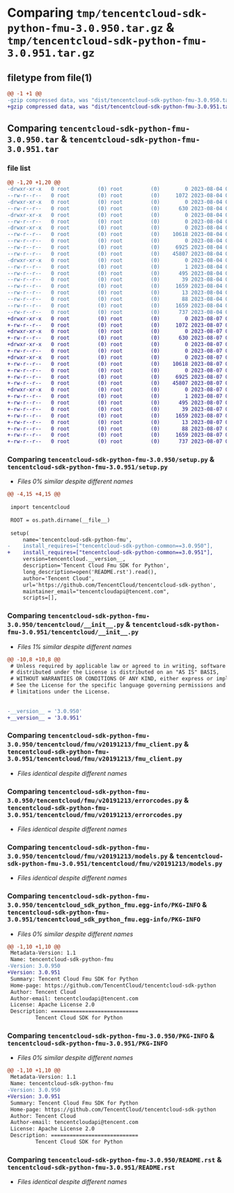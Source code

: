 # Comparing `tmp/tencentcloud-sdk-python-fmu-3.0.950.tar.gz` & `tmp/tencentcloud-sdk-python-fmu-3.0.951.tar.gz`

## filetype from file(1)

```diff
@@ -1 +1 @@
-gzip compressed data, was "dist/tencentcloud-sdk-python-fmu-3.0.950.tar", last modified: Fri Aug  4 00:27:15 2023, max compression
+gzip compressed data, was "dist/tencentcloud-sdk-python-fmu-3.0.951.tar", last modified: Mon Aug  7 00:26:59 2023, max compression
```

## Comparing `tencentcloud-sdk-python-fmu-3.0.950.tar` & `tencentcloud-sdk-python-fmu-3.0.951.tar`

### file list

```diff
@@ -1,20 +1,20 @@
-drwxr-xr-x   0 root         (0) root         (0)        0 2023-08-04 00:27:15.000000 tencentcloud-sdk-python-fmu-3.0.950/
--rw-r--r--   0 root         (0) root         (0)     1072 2023-08-04 00:27:15.000000 tencentcloud-sdk-python-fmu-3.0.950/setup.py
-drwxr-xr-x   0 root         (0) root         (0)        0 2023-08-04 00:27:15.000000 tencentcloud-sdk-python-fmu-3.0.950/tencentcloud/
--rw-r--r--   0 root         (0) root         (0)      630 2023-08-04 00:27:15.000000 tencentcloud-sdk-python-fmu-3.0.950/tencentcloud/__init__.py
-drwxr-xr-x   0 root         (0) root         (0)        0 2023-08-04 00:27:15.000000 tencentcloud-sdk-python-fmu-3.0.950/tencentcloud/fmu/
--rw-r--r--   0 root         (0) root         (0)        0 2023-08-04 00:27:15.000000 tencentcloud-sdk-python-fmu-3.0.950/tencentcloud/fmu/__init__.py
-drwxr-xr-x   0 root         (0) root         (0)        0 2023-08-04 00:27:15.000000 tencentcloud-sdk-python-fmu-3.0.950/tencentcloud/fmu/v20191213/
--rw-r--r--   0 root         (0) root         (0)    10618 2023-08-04 00:27:15.000000 tencentcloud-sdk-python-fmu-3.0.950/tencentcloud/fmu/v20191213/fmu_client.py
--rw-r--r--   0 root         (0) root         (0)        0 2023-08-04 00:27:15.000000 tencentcloud-sdk-python-fmu-3.0.950/tencentcloud/fmu/v20191213/__init__.py
--rw-r--r--   0 root         (0) root         (0)     6925 2023-08-04 00:27:15.000000 tencentcloud-sdk-python-fmu-3.0.950/tencentcloud/fmu/v20191213/errorcodes.py
--rw-r--r--   0 root         (0) root         (0)    45807 2023-08-04 00:27:15.000000 tencentcloud-sdk-python-fmu-3.0.950/tencentcloud/fmu/v20191213/models.py
-drwxr-xr-x   0 root         (0) root         (0)        0 2023-08-04 00:27:15.000000 tencentcloud-sdk-python-fmu-3.0.950/tencentcloud_sdk_python_fmu.egg-info/
--rw-r--r--   0 root         (0) root         (0)        1 2023-08-04 00:27:15.000000 tencentcloud-sdk-python-fmu-3.0.950/tencentcloud_sdk_python_fmu.egg-info/dependency_links.txt
--rw-r--r--   0 root         (0) root         (0)      495 2023-08-04 00:27:15.000000 tencentcloud-sdk-python-fmu-3.0.950/tencentcloud_sdk_python_fmu.egg-info/SOURCES.txt
--rw-r--r--   0 root         (0) root         (0)       39 2023-08-04 00:27:15.000000 tencentcloud-sdk-python-fmu-3.0.950/tencentcloud_sdk_python_fmu.egg-info/requires.txt
--rw-r--r--   0 root         (0) root         (0)     1659 2023-08-04 00:27:15.000000 tencentcloud-sdk-python-fmu-3.0.950/tencentcloud_sdk_python_fmu.egg-info/PKG-INFO
--rw-r--r--   0 root         (0) root         (0)       13 2023-08-04 00:27:15.000000 tencentcloud-sdk-python-fmu-3.0.950/tencentcloud_sdk_python_fmu.egg-info/top_level.txt
--rw-r--r--   0 root         (0) root         (0)       88 2023-08-04 00:27:15.000000 tencentcloud-sdk-python-fmu-3.0.950/setup.cfg
--rw-r--r--   0 root         (0) root         (0)     1659 2023-08-04 00:27:15.000000 tencentcloud-sdk-python-fmu-3.0.950/PKG-INFO
--rw-r--r--   0 root         (0) root         (0)      737 2023-08-04 00:27:15.000000 tencentcloud-sdk-python-fmu-3.0.950/README.rst
+drwxr-xr-x   0 root         (0) root         (0)        0 2023-08-07 00:26:59.000000 tencentcloud-sdk-python-fmu-3.0.951/
+-rw-r--r--   0 root         (0) root         (0)     1072 2023-08-07 00:26:58.000000 tencentcloud-sdk-python-fmu-3.0.951/setup.py
+drwxr-xr-x   0 root         (0) root         (0)        0 2023-08-07 00:26:59.000000 tencentcloud-sdk-python-fmu-3.0.951/tencentcloud/
+-rw-r--r--   0 root         (0) root         (0)      630 2023-08-07 00:26:58.000000 tencentcloud-sdk-python-fmu-3.0.951/tencentcloud/__init__.py
+drwxr-xr-x   0 root         (0) root         (0)        0 2023-08-07 00:26:59.000000 tencentcloud-sdk-python-fmu-3.0.951/tencentcloud/fmu/
+-rw-r--r--   0 root         (0) root         (0)        0 2023-08-07 00:26:58.000000 tencentcloud-sdk-python-fmu-3.0.951/tencentcloud/fmu/__init__.py
+drwxr-xr-x   0 root         (0) root         (0)        0 2023-08-07 00:26:59.000000 tencentcloud-sdk-python-fmu-3.0.951/tencentcloud/fmu/v20191213/
+-rw-r--r--   0 root         (0) root         (0)    10618 2023-08-07 00:26:58.000000 tencentcloud-sdk-python-fmu-3.0.951/tencentcloud/fmu/v20191213/fmu_client.py
+-rw-r--r--   0 root         (0) root         (0)        0 2023-08-07 00:26:58.000000 tencentcloud-sdk-python-fmu-3.0.951/tencentcloud/fmu/v20191213/__init__.py
+-rw-r--r--   0 root         (0) root         (0)     6925 2023-08-07 00:26:58.000000 tencentcloud-sdk-python-fmu-3.0.951/tencentcloud/fmu/v20191213/errorcodes.py
+-rw-r--r--   0 root         (0) root         (0)    45807 2023-08-07 00:26:58.000000 tencentcloud-sdk-python-fmu-3.0.951/tencentcloud/fmu/v20191213/models.py
+drwxr-xr-x   0 root         (0) root         (0)        0 2023-08-07 00:26:59.000000 tencentcloud-sdk-python-fmu-3.0.951/tencentcloud_sdk_python_fmu.egg-info/
+-rw-r--r--   0 root         (0) root         (0)        1 2023-08-07 00:26:59.000000 tencentcloud-sdk-python-fmu-3.0.951/tencentcloud_sdk_python_fmu.egg-info/dependency_links.txt
+-rw-r--r--   0 root         (0) root         (0)      495 2023-08-07 00:26:59.000000 tencentcloud-sdk-python-fmu-3.0.951/tencentcloud_sdk_python_fmu.egg-info/SOURCES.txt
+-rw-r--r--   0 root         (0) root         (0)       39 2023-08-07 00:26:59.000000 tencentcloud-sdk-python-fmu-3.0.951/tencentcloud_sdk_python_fmu.egg-info/requires.txt
+-rw-r--r--   0 root         (0) root         (0)     1659 2023-08-07 00:26:59.000000 tencentcloud-sdk-python-fmu-3.0.951/tencentcloud_sdk_python_fmu.egg-info/PKG-INFO
+-rw-r--r--   0 root         (0) root         (0)       13 2023-08-07 00:26:59.000000 tencentcloud-sdk-python-fmu-3.0.951/tencentcloud_sdk_python_fmu.egg-info/top_level.txt
+-rw-r--r--   0 root         (0) root         (0)       88 2023-08-07 00:26:59.000000 tencentcloud-sdk-python-fmu-3.0.951/setup.cfg
+-rw-r--r--   0 root         (0) root         (0)     1659 2023-08-07 00:26:59.000000 tencentcloud-sdk-python-fmu-3.0.951/PKG-INFO
+-rw-r--r--   0 root         (0) root         (0)      737 2023-08-07 00:26:58.000000 tencentcloud-sdk-python-fmu-3.0.951/README.rst
```

### Comparing `tencentcloud-sdk-python-fmu-3.0.950/setup.py` & `tencentcloud-sdk-python-fmu-3.0.951/setup.py`

 * *Files 0% similar despite different names*

```diff
@@ -4,15 +4,15 @@
 
 import tencentcloud
 
 ROOT = os.path.dirname(__file__)
 
 setup(
     name='tencentcloud-sdk-python-fmu',
-    install_requires=["tencentcloud-sdk-python-common==3.0.950"],
+    install_requires=["tencentcloud-sdk-python-common==3.0.951"],
     version=tencentcloud.__version__,
     description='Tencent Cloud Fmu SDK for Python',
     long_description=open('README.rst').read(),
     author='Tencent Cloud',
     url='https://github.com/TencentCloud/tencentcloud-sdk-python',
     maintainer_email="tencentcloudapi@tencent.com",
     scripts=[],
```

### Comparing `tencentcloud-sdk-python-fmu-3.0.950/tencentcloud/__init__.py` & `tencentcloud-sdk-python-fmu-3.0.951/tencentcloud/__init__.py`

 * *Files 1% similar despite different names*

```diff
@@ -10,8 +10,8 @@
 # Unless required by applicable law or agreed to in writing, software
 # distributed under the License is distributed on an "AS IS" BASIS,
 # WITHOUT WARRANTIES OR CONDITIONS OF ANY KIND, either express or implied.
 # See the License for the specific language governing permissions and
 # limitations under the License.
 
 
-__version__ = '3.0.950'
+__version__ = '3.0.951'
```

### Comparing `tencentcloud-sdk-python-fmu-3.0.950/tencentcloud/fmu/v20191213/fmu_client.py` & `tencentcloud-sdk-python-fmu-3.0.951/tencentcloud/fmu/v20191213/fmu_client.py`

 * *Files identical despite different names*

### Comparing `tencentcloud-sdk-python-fmu-3.0.950/tencentcloud/fmu/v20191213/errorcodes.py` & `tencentcloud-sdk-python-fmu-3.0.951/tencentcloud/fmu/v20191213/errorcodes.py`

 * *Files identical despite different names*

### Comparing `tencentcloud-sdk-python-fmu-3.0.950/tencentcloud/fmu/v20191213/models.py` & `tencentcloud-sdk-python-fmu-3.0.951/tencentcloud/fmu/v20191213/models.py`

 * *Files identical despite different names*

### Comparing `tencentcloud-sdk-python-fmu-3.0.950/tencentcloud_sdk_python_fmu.egg-info/PKG-INFO` & `tencentcloud-sdk-python-fmu-3.0.951/tencentcloud_sdk_python_fmu.egg-info/PKG-INFO`

 * *Files 0% similar despite different names*

```diff
@@ -1,10 +1,10 @@
 Metadata-Version: 1.1
 Name: tencentcloud-sdk-python-fmu
-Version: 3.0.950
+Version: 3.0.951
 Summary: Tencent Cloud Fmu SDK for Python
 Home-page: https://github.com/TencentCloud/tencentcloud-sdk-python
 Author: Tencent Cloud
 Author-email: tencentcloudapi@tencent.com
 License: Apache License 2.0
 Description: ============================
         Tencent Cloud SDK for Python
```

### Comparing `tencentcloud-sdk-python-fmu-3.0.950/PKG-INFO` & `tencentcloud-sdk-python-fmu-3.0.951/PKG-INFO`

 * *Files 0% similar despite different names*

```diff
@@ -1,10 +1,10 @@
 Metadata-Version: 1.1
 Name: tencentcloud-sdk-python-fmu
-Version: 3.0.950
+Version: 3.0.951
 Summary: Tencent Cloud Fmu SDK for Python
 Home-page: https://github.com/TencentCloud/tencentcloud-sdk-python
 Author: Tencent Cloud
 Author-email: tencentcloudapi@tencent.com
 License: Apache License 2.0
 Description: ============================
         Tencent Cloud SDK for Python
```

### Comparing `tencentcloud-sdk-python-fmu-3.0.950/README.rst` & `tencentcloud-sdk-python-fmu-3.0.951/README.rst`

 * *Files identical despite different names*

